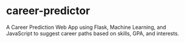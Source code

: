 # career-predictor
 A Career Prediction Web App using Flask, Machine Learning, and JavaScript to suggest career paths based on skills, GPA, and interests.
